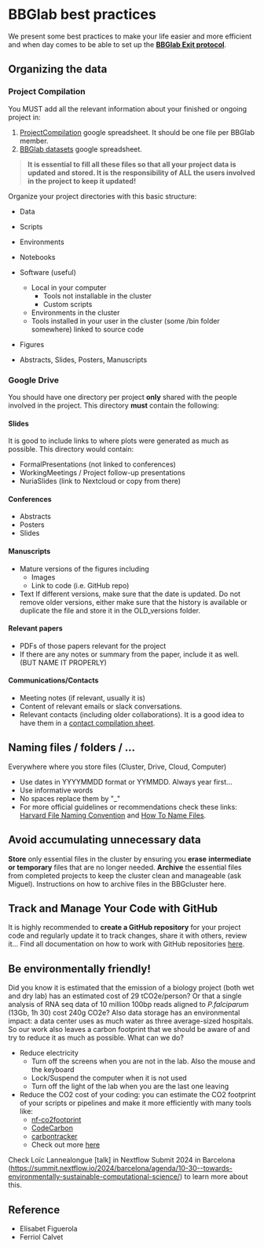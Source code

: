 # BBGlab best practices

We present some best practices to make your life easier and more efficient and when day comes to be able to set up the **[BBGlab Exit protocol](https://drive.google.com/drive/folders/1veXAAucPqNQ2KIVFLyEJqPVjEeDcqsR-)**.

## Organizing the data

### Project Compilation

You MUST add all the relevant information about your finished or ongoing project in:

1. [ProjectCompilation](https://docs.google.com/spreadsheets/d/1jJleTek9eP4S6CCe5fO8_M4-vLuKhumgKjlQ58jP_rc/edit?gid=0#gid=0) google spreadsheet. It should be one file per BBGlab member. 
2. [BBGlab datasets](https://bbglab.github.io/bbgwiki/Datasets/Datasets_BBGLAB/) google spreadsheet.

> **It is essential to fill all these files so that all your project data is updated and stored. It is the responsibility of ALL the users involved in the project to keep it updated!**

Organize your project directories with this basic structure:

 - Data
 - Scripts
 - Environments
 - Notebooks
 - Software (useful)
	- Local in your computer
		- Tools not installable in the cluster
		- Custom scripts
	 - Environments in the cluster
	- Tools installed in your user in the cluster (some /bin folder somewhere) linked to source code

- Figures
- Abstracts, Slides, Posters, Manuscripts

### Google Drive

You should have one directory per project **only** shared with the people involved in the project. This directory **must** contain the following:
#### Slides

It is good to include links to where plots were generated as much as possible. This directory would contain:

- FormalPresentations (not linked to conferences)
- WorkingMeetings / Project follow-up presentations
- NuriaSlides (link to Nextcloud or copy from there)


#### Conferences
  
- Abstracts
- Posters
- Slides

#### Manuscripts

- Mature versions of the figures including
  - Images
  - Link to code (i.e. GitHub repo)
- Text
If different versions, make sure that the date is updated. Do not remove older versions, either make sure that the history is available or duplicate the file and store it in the OLD_versions folder.

#### Relevant papers

- PDFs of those papers relevant for the project
- If there are any notes or summary from the paper, include it as well. (BUT NAME IT PROPERLY)

#### Communications/Contacts

- Meeting notes (if relevant, usually it is)
- Content of relevant emails or slack conversations.
- Relevant contacts (including older collaborations). It is a good idea to have them in a [contact compilation sheet](https://docs.google.com/spreadsheets/d/1cibsyM8m7tMMu4XzCjQbkiBOWEOzO-R-VXTYjCW-iik/edit?gid=0#gid=0).


## Naming files / folders / …

Everywhere where you store files (Cluster, Drive, Cloud, Computer)

- Use dates in YYYYMMDD format or YYMMDD. Always year first…
- Use informative words
- No spaces replace them by "_"
- For more official guidelines or recommendations check these links: [Harvard File Naming Convention](https://datamanagement.hms.harvard.edu/plan-design/file-naming-conventions) and [How To Name Files](https://speakerdeck.com/jennybc/how-to-name-files).

## Avoid accumulating unnecessary data

**Store** only essential files in the cluster by ensuring you **erase** **intermediate or temporary** files that are no longer needed. **Archive** the essential files from completed projects to keep the cluster clean and manageable (ask Miguel). Instructions on how to archive files in the BBGcluster here.

## Track and Manage Your Code with GitHub

It is highly recommended to **create a GitHub repository** for your project code and regularly update it to track changes, share it with others, review it... Find all documentation on how to work with GitHub repositories [here](https://docs.github.com/en/repositories/creating-and-managing-repositories/about-repositories).

## Be environmentally friendly!

Did you know it is estimated that the emission of a biology project (both wet and dry lab) has an estimated cost of 29 tCO2e/person? Or that a single analysis of RNA seq data of 10 million 100bp reads aligned to *P.falciparum* (13Gb, 1h 30) cost 240g CO2e? Also data storage has an environmental impact: a data center uses as much water as three average-sized hospitals. So our work also leaves a carbon footprint that we should be aware of and try to reduce it as much as possible. What can we do?

 - Reduce electricity
	 - Turn off the screens when you are not in the lab. Also the mouse and the keyboard
	 - Lock/Suspend the computer when it is not used
	 - Turn off the light of the lab when you are the last one leaving
 - Reduce the CO2 cost of your coding: you can estimate the CO2 footprint of your scripts or pipelines and make it more efficiently with many tools like:
	 -  [nf-co2footprint](https://github.com/nextflow-io/nf-co2footprint)
	 - [CodeCarbon](https://codecarbon.io/)
	 - [carbontracker](https://github.com/lfwa/carbontracker)
	 -  Check out more [here](https://github.com/GreenAlgorithms/GreenAlgorithms4HPC)

Check Loïc Lannealongue [talk] in Nextflow Submit 2024 in Barcelona (https://summit.nextflow.io/2024/barcelona/agenda/10-30--towards-environmentally-sustainable-computational-science/) to learn more about this.

## Reference

- Elisabet Figuerola
- Ferriol Calvet